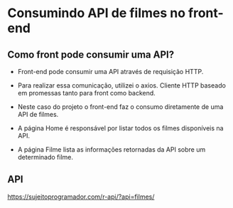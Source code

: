 # Consumindo API de filmes no front-end

## Como front pode consumir uma API?

- Front-end pode consumir uma API através de requisição HTTP.

- Para realizar essa comunicação, utilizei o axios. Cliente HTTP baseado em promessas tanto para front como backend.

- Neste caso do projeto o front-end faz o consumo diretamente de uma API de filmes.

- A página Home é responsável por listar todos os filmes disponíveis na API.

- A página Filme lista as informações retornadas da API sobre um determinado filme.


## API

https://sujeitoprogramador.com/r-api/?api=filmes/


